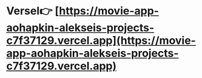 # Versel👉 [https://movie-app-aohapkin-alekseis-projects-c7f37129.vercel.app](https://movie-app-aohapkin-alekseis-projects-c7f37129.vercel.app)
